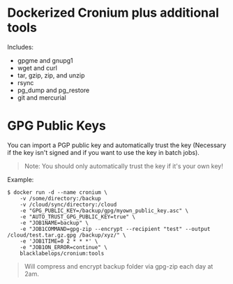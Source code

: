 # Dockerized Cronium plus additional tools

Includes:

* gpgme and gnupg1
* wget and curl
* tar, gzip, zip, and unzip
* rsync
* pg_dump and pg_restore
* git and mercurial

# GPG Public Keys

You can import a PGP public key and automatically trust the key (Necessary if the key isn't signed and if you want to use the key in batch jobs).

> Note: You should only automatically trust the key if it's your own key!

Example:

~~~~
$ docker run -d --name cronium \
    -v /some/directory:/backup
    -v /cloud/sync/directory:/cloud
    -e "GPG_PUBLIC_KEY=/backup/gpg/myown_public_key.asc" \
    -e "AUTO_TRUST_GPG_PUBLIC_KEY=true" \
    -e "JOB1NAME=backup" \
    -e "JOB1COMMAND=gpg-zip --encrypt --recipient "test" --output /cloud/test.tar.gz.gpg /backup/xyz/" \
    -e 'JOB1TIME=0 2 * * *' \
    -e "JOB1ON_ERROR=continue" \
    blacklabelops/cronium:tools
~~~~

> Will compress and encrypt backup folder via gpg-zip each day at 2am.
